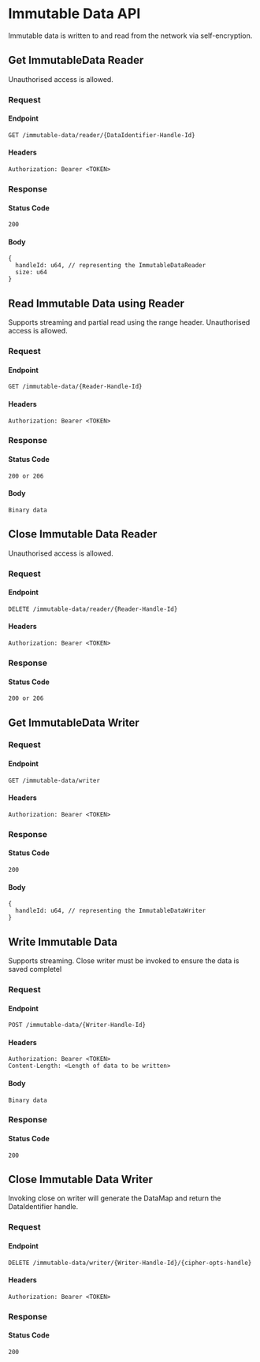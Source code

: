 # Immutable Data API

Immutable data is written to and read from the network via self-encryption.

## Get ImmutableData Reader

Unauthorised access is allowed.

### Request

#### Endpoint

```
GET /immutable-data/reader/{DataIdentifier-Handle-Id}
```

#### Headers

```
Authorization: Bearer <TOKEN>
```

### Response

#### Status Code

```
200
```

#### Body

```
{
  handleId: u64, // representing the ImmutableDataReader
  size: u64
}
```

## Read Immutable Data using Reader

Supports streaming and partial read using the range header. Unauthorised access is allowed.

### Request

#### Endpoint

```
GET /immutable-data/{Reader-Handle-Id}
```

#### Headers

```
Authorization: Bearer <TOKEN>
```

### Response

#### Status Code

```
200 or 206
```

#### Body

```
Binary data
```


## Close Immutable Data Reader

Unauthorised access is allowed.

### Request

#### Endpoint

```
DELETE /immutable-data/reader/{Reader-Handle-Id}
```

#### Headers

```
Authorization: Bearer <TOKEN>
```

### Response

#### Status Code

```
200 or 206
```


## Get ImmutableData Writer

### Request

#### Endpoint

```
GET /immutable-data/writer
```

#### Headers

```
Authorization: Bearer <TOKEN>
```

### Response

#### Status Code

```
200
```

#### Body

```
{
  handleId: u64, // representing the ImmutableDataWriter  
}
```

## Write Immutable Data

Supports streaming. Close writer must be invoked to ensure the data is saved completel

### Request

#### Endpoint

```
POST /immutable-data/{Writer-Handle-Id}
```

#### Headers

```
Authorization: Bearer <TOKEN>
Content-Length: <Length of data to be written>
```

#### Body

```
Binary data
```

### Response

#### Status Code

```
200
```

## Close Immutable Data Writer

Invoking close on writer will generate the DataMap and return the DataIdentifier handle.

### Request

#### Endpoint

```
DELETE /immutable-data/writer/{Writer-Handle-Id}/{cipher-opts-handle}
```

#### Headers

```
Authorization: Bearer <TOKEN>
```

### Response

#### Status Code

```
200
```
